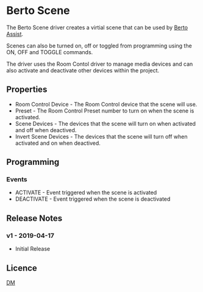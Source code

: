 # Berto Scene

The Berto Scene driver creates a virtial scene that can be used by [Berto Assist](../../src/Berto_Scene/README.md).

Scenes can also be turned on, off or toggled from programming using the ON, OFF and TOGGLE commands.

The driver uses the Room Contol driver to manage media devices and can also activate and deactivate other devices within the project.

## Properties

* Room Control Device - The Room Control device that the scene will use.
* Preset - The Room Control Preset number to turn on when the scene is activated.
* Scene Devices - The devices that the scene will turn on when activated and off when deactived.
* Invert Scene Devices - The devices that the scene will turn off when activated and on when deactived.

## Programming

### Events

* ACTIVATE - Event triggered when the scene is activated
* DEACTIVATE - Event triggered when the scene is deactivated

## Release Notes

### v1 - 2019-04-17

- Initial Release

## Licence

[DM](../../LICENSE.md)